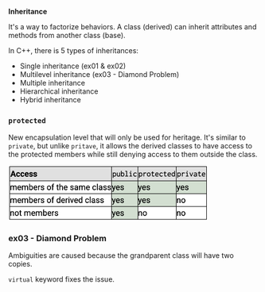 **Inheritance**

It's a way to factorize behaviors.
A class (derived) can inherit attributes and methods from another class (base).

In C++, there is 5 types of inheritances:

- Single inheritance (ex01 & ex02)
- Multilevel inheritance (ex03 - Diamond Problem)
- Multiple inheritance
- Hierarchical inheritance
- Hybrid inheritance

### `protected`
New encapsulation level that will only be used for heritage. It's similar to `private`, but unlike `pritave`, it allows the derived classes to have access to the protected members while still denying access to them outside the class.

<img src="Screenshot.png" alt="encapsulation comparision table" width="400"/>

### ex03 - Diamond Problem
Ambiguities are caused because the grandparent class will have two copies.

`virtual` keyword fixes the issue.